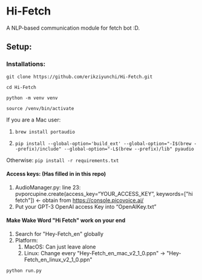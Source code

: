 # Hi-Fetch
A NLP-based communication module for fetch bot :D.
## Setup:
### Installations:

```git clone https://github.com/erikziyunchi/Hi-Fetch.git```

```cd Hi-Fetch```

```python -m venv venv```

```source /venv/bin/activate```

If you are a Mac user:
1. ```brew install portaudio```

2. ```pip install --global-option='build_ext' --global-option="-I$(brew --prefix)/include" --global-option="-L$(brew --prefix)/lib" pyaudio```

Otherwise:
```pip install -r requirements.txt```

#### Access keys: (Has filled in in this repo)
1. AudioManager.py: line 23: pvporcupine.create(access_key=“YOUR_ACCESS_KEY”, keywords=["hi fetch"]) <- obtain from https://console.picovoice.ai/
2. Put your GPT-3 OpenAI access Key into “OpenAIKey.txt”

#### Make Wake Word "Hi Fetch" work on your end
1. Search for "Hey-Fetch_en" globally
2. Platform:
   1. MacOS: Can just leave alone
   2. Linux: Change every "Hey-Fetch_en_mac_v2_1_0.ppn" -> "Hey-Fetch_en_linux_v2_1_0.ppn"

```python run.py```